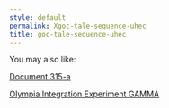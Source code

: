 ```yaml
---
style: default
permalink: Xgoc-tale-sequence-uhec
title: goc-tale-sequence-uhec
---
```

You may also like:

[Document 315-a](http://scp-wiki.net/scp-315-a)

[Olympia Integration Experiment GAMMA](http://scp-wiki.net/olympia-integration-experiment-gamma)
